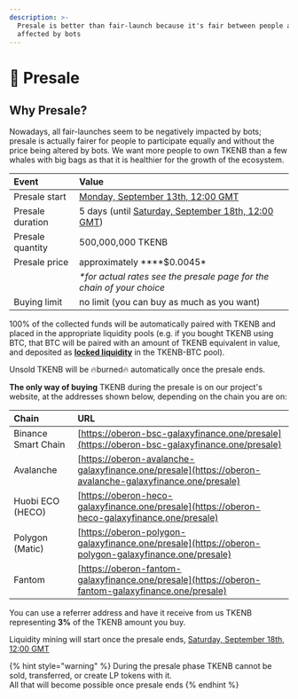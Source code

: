 ```yaml
---
description: >-
  Presale is better than fair-launch because it's fair between people and not
  affected by bots
---
```


# 🌟 Presale

## **Why Presale?** <a id="why-presale"></a>

Nowadays, all fair-launches seem to be negatively impacted by bots; presale is actually fairer for people to participate equally and without the price being altered by bots. We want more people to own TKENB than a few whales with big bags as that it is healthier for the growth of the ecosystem.

| Event | Value |
| :--- | :--- |
| Presale start | [Monday, September 13th, 12:00 GMT](https://www.timeanddate.com/countdown/generic?iso=2021-09-13T12:00:00Z&font=sanserif&p0=1440&csz=1&msg=TKENB%20Presale%20start) |
| Presale duration | 5 days \(until [Saturday, September 18th, 12:00 GMT](https://www.timeanddate.com/countdown/generic?iso=2021-09-18T12:00:00Z&font=sanserif&p0=1440&csz=1&msg=TKENB%20Presale%20end)\) |
| Presale quantity | 500,000,000 TKENB |
| Presale price | approximately ****$0.0045\* |
|  | _\*for actual rates see the presale page for the chain of your choice_ |
| Buying limit | no limit \(you can buy as much as you want\) |

100% of the collected funds will be automatically paired with TKENB and placed in the appropriate liquidity pools \(e.g. if you bought TKENB using BTC, that BTC will be paired with an amount of TKENB equivalent in value, and deposited as [**locked liquidity**](features/locked-liquidity.md) in the TKENB-BTC pool\).

Unsold TKENB will be 🔥burned🔥 automatically once the presale ends.

**The only way of buying** TKENB during the presale is on our project's website, at the addresses shown below, depending on the chain you are on:

| Chain | URL |
| :--- | :--- |
| Binance Smart Chain | [https://oberon-bsc-galaxyfinance.one/presale](https://oberon-bsc-galaxyfinance.one/presale) |
| Avalanche | [https://oberon-avalanche-galaxyfinance.one/presale](https://oberon-avalanche-galaxyfinance.one/presale) |
| Huobi ECO \(HECO\) | [https://oberon-heco-galaxyfinance.one/presale](https://oberon-heco-galaxyfinance.one/presale) |
| Polygon \(Matic\) | [https://oberon-polygon-galaxyfinance.one/presale](https://oberon-polygon-galaxyfinance.one/presale) |
| Fantom | [https://oberon-fantom-galaxyfinance.one/presale](https://oberon-fantom-galaxyfinance.one/presale) |

You can use a referrer address and have it receive from us TKENB representing **3%** of the TKENB amount you buy.

Liquidity mining will start once the presale ends, [Saturday, September 18th, 12:00 GMT](https://www.timeanddate.com/countdown/generic?iso=2021-09-18T12:00:00Z&font=sanserif&p0=1440&csz=1&msg=TKENB%20liquidity%20mining)

{% hint style="warning" %}
During the presale phase TKENB cannot be sold, transferred, or create LP tokens with it.   
All that will become possible once presale ends
{% endhint %}

